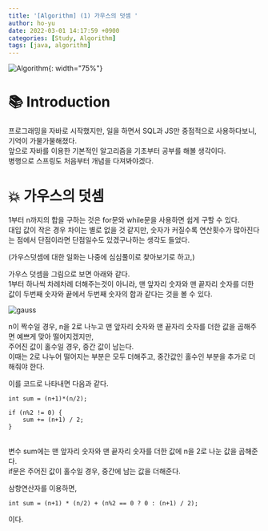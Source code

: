 ```yaml
---
title: '[Algorithm] (1) 가우스의 덧셈 '
author: ho-yu
date: 2022-03-01 14:17:59 +0900
categories: [Study, Algorithm]
tags: [java, algorithm]
---
```


![Algorithm](https://user-images.githubusercontent.com/64628448/156101894-2c24e063-ab4f-4421-9a2e-a63f1e22eed7.png){: width="75%"}

# 📚 Introduction

프로그래밍을 자바로 시작했지만, 일을 하면서 SQL과 JS만 중점적으로 사용하다보니, 기억이 가물가물해졌다. <br>
앞으로 자바를 이용한 기본적인 알고리즘을 기초부터 공부를 해볼 생각이다. <br>
병행으로 스프링도 처음부터 개념을 다져봐야겠다. <br>

# 💥 가우스의 덧셈

1부터 n까지의 합을 구하는 것은 for문와 while문을 사용하면 쉽게 구할 수 있다. <br>
대입 값이 작은 경우 차이는 별로 없을 것 같지만, 숫자가 커질수록 연산횟수가 많아진다는 점에서 단점이라면 단점일수도 있겠구나하는 생각도 들었다.<br>

(가우스덧셈에 대한 일화는 나중에 심심풀이로 찾아보기로 하고,) <br>

가우스 덧셈을 그림으로 보면 아래와 같다. <br>
1부터 하나씩 차례차례 더해주는것이 아니라, 맨 앞자리 숫자와 맨 끝자리 숫자를 더한 값이 두번째 숫자와 끝에서 두번째 숫자의 합과 같다는 것을 볼 수 있다.<br>

![gauss](https://user-images.githubusercontent.com/64628448/156102575-59a0d64a-2083-4dfa-b013-f9b0d12009ae.png)

n이 짝수일 경우, n을 2로 나누고 맨 앞자리 숫자와 맨 끝자리 숫자를 더한 값을 곱해주면 예쁘게 맞아 떨어지겠지만, <br>
주어진 값이 홀수일 경우, 중간 값이 남는다. <br>
이때는 2로 나누어 떨어지는 부분은 모두 더해주고, 중간값인 홀수인 부분을 추가로 더해줘야 한다. <br>

이를 코드로 나타내면 다음과 같다. <br>

```
int sum = (n+1)*(n/2);

if (n%2 != 0) {
    sum += (n+1) / 2;
}
```
<br>
변수 sum에는 맨 앞자리 숫자와 맨 끝자리 숫자를 더한 값에 n을 2로 나눈 값을 곱해준다. <br>
if문은 주어진 값이 홀수일 경우, 중간에 남는 값을 더해준다.

삼항연산자를 이용하면, <br>
```
int sum = (n+1) * (n/2) + (n%2 == 0 ? 0 : (n+1) / 2);
```
이다. <br>











